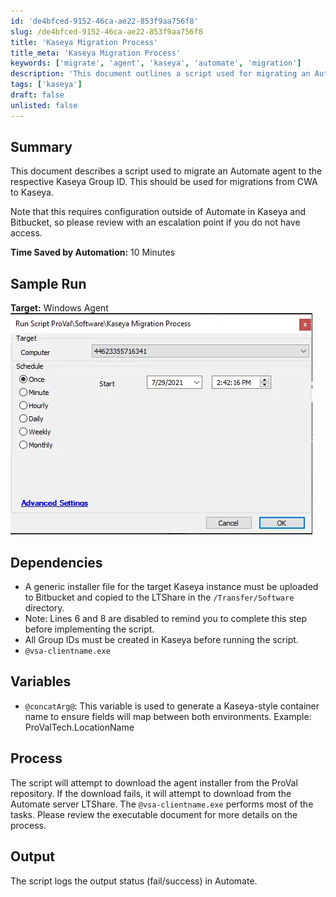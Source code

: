 ```yaml
---
id: 'de4bfced-9152-46ca-ae22-853f9aa756f8'
slug: /de4bfced-9152-46ca-ae22-853f9aa756f8
title: 'Kaseya Migration Process'
title_meta: 'Kaseya Migration Process'
keywords: ['migrate', 'agent', 'kaseya', 'automate', 'migration']
description: 'This document outlines a script used for migrating an Automate agent to the respective Kaseya Group ID. It includes details on dependencies, process, and expected outputs, ensuring a smooth transition from CWA to Kaseya.'
tags: ['kaseya']
draft: false
unlisted: false
---
```


## Summary

This document describes a script used to migrate an Automate agent to the respective Kaseya Group ID. This should be used for migrations from CWA to Kaseya. 

Note that this requires configuration outside of Automate in Kaseya and Bitbucket, so please review with an escalation point if you do not have access.

**Time Saved by Automation:** 10 Minutes

## Sample Run

**Target:** Windows Agent  
![Image](../../../static/img/docs/de4bfced-9152-46ca-ae22-853f9aa756f8/image_1.webp)

## Dependencies

- A generic installer file for the target Kaseya instance must be uploaded to Bitbucket and copied to the LTShare in the `/Transfer/Software` directory.  
- Note: Lines 6 and 8 are disabled to remind you to complete this step before implementing the script.  
- All Group IDs must be created in Kaseya before running the script.  
- `@vsa-clientname.exe`

## Variables

- `@concatArg@`: This variable is used to generate a Kaseya-style container name to ensure fields will map between both environments. Example: ProValTech.LocationName

## Process

The script will attempt to download the agent installer from the ProVal repository. If the download fails, it will attempt to download from the Automate server LTShare. The `@vsa-clientname.exe` performs most of the tasks. Please review the executable document for more details on the process.

## Output

The script logs the output status (fail/success) in Automate.

